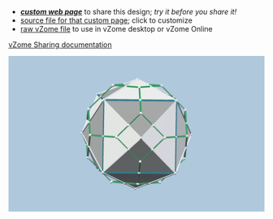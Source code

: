 
 - [***custom web page***][post] to share this design; *try it before you share it!*
 - [source file for that custom page][source]; click to customize
 - [raw vZome file][raw] to use in vZome desktop or vZome Online

[vZome Sharing documentation](https://vzome.github.io/vzome/sharing.html#how-it-works)

![Image](<Tetrakis Hexahedron 2.png>)


[post]: <https://John-Kostick.github.io/vzome-sharing/2021/12/06/Tetrakis Hexahedron 2-16-33-38.html>
[source]: <https://github.com/John-Kostick/vzome-sharing/edit/main/_posts/2021-12-06-Tetrakis Hexahedron 2-16-33-38.md>
[raw]: <https://raw.githubusercontent.com/John-Kostick/vzome-sharing/main/2021/12/06/16-33-38-Tetrakis Hexahedron 2/Tetrakis Hexahedron 2.vZome>